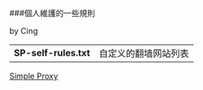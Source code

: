 ###個人維護的一些規則

by Cing

| | |
| :--- | :--- |
| **SP-self-rules.txt** | 自定义的翻墙网站列表 |

[Simple Proxy](https://github.com/dupontjoy/userChrome.js-Collections-/tree/master/000%E2%80%94%E2%80%94xpi/Simple%20Proxy.xpi)
